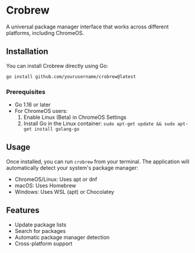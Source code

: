 # Crobrew

A universal package manager interface that works across different platforms, including ChromeOS.

## Installation

You can install Crobrew directly using Go:

```bash
go install github.com/yourusername/crobrew@latest
```

### Prerequisites

- Go 1.16 or later
- For ChromeOS users:
  1. Enable Linux (Beta) in ChromeOS Settings
  2. Install Go in the Linux container: `sudo apt-get update && sudo apt-get install golang-go`

## Usage

Once installed, you can run `crobrew` from your terminal. The application will automatically detect your system's package manager:

- ChromeOS/Linux: Uses apt or dnf
- macOS: Uses Homebrew
- Windows: Uses WSL (apt) or Chocolatey

## Features

- Update package lists
- Search for packages
- Automatic package manager detection
- Cross-platform support
